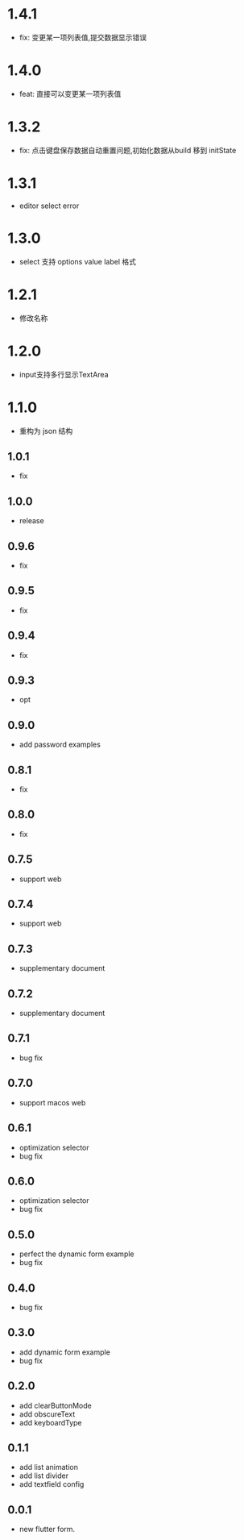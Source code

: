 
# 1.4.1
- fix: 变更某一项列表值,提交数据显示错误
# 1.4.0
- feat: 直接可以变更某一项列表值
# 1.3.2
- fix: 点击键盘保存数据自动重置问题,初始化数据从build 移到 initState
# 1.3.1
- editor select error
# 1.3.0
- select 支持 options value label 格式
# 1.2.1
- 修改名称
# 1.2.0
- input支持多行显示TextArea

# 1.1.0
- 重构为 json 结构

## 1.0.1

- fix

## 1.0.0

- release

## 0.9.6

- fix

## 0.9.5

- fix

## 0.9.4

- fix

## 0.9.3

- opt

## 0.9.0

- add password examples

## 0.8.1

- fix

## 0.8.0

- fix

## 0.7.5

- support web

## 0.7.4

- support web

## 0.7.3

- supplementary document

## 0.7.2

- supplementary document

## 0.7.1

- bug fix

## 0.7.0

- support macos web

## 0.6.1

- optimization selector
- bug fix

## 0.6.0

- optimization selector
- bug fix

## 0.5.0

- perfect the dynamic form example
- bug fix

## 0.4.0

- bug fix

## 0.3.0

- add dynamic form example
- bug fix

## 0.2.0

- add clearButtonMode
- add obscureText
- add keyboardType

## 0.1.1

- add list animation
- add list divider
- add textfield config

## 0.0.1

- new flutter form.
